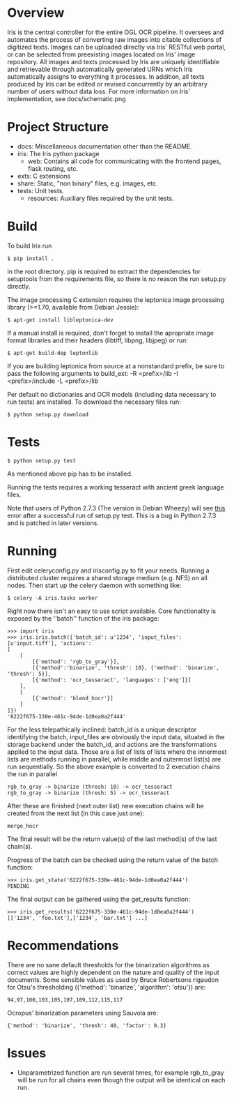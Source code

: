 Overview
========

Iris is the central controller for the entire OGL OCR pipeline. It oversees and
automates the process of converting raw images into citable collections of
digitized texts. Images can be uploaded directly via Iris' RESTful web portal,
or can be selected from preexisting images located on Iris' image repository.
All images and texts processed by Iris are uniquely identifiable and
retrievable through automatically generated URNs which Iris automatically
assigns to everything it processes. In addition, all texts produced by Iris can
be edited or revised concurrently by an arbitrary number of users without data
loss. For more information on Iris' implementation, see docs/schematic.png


Project Structure
=================

- docs: Miscellaneous documentation other than the README.
- iris: The Iris python package
	- web: Contains all code for communicating with the frontend pages, flask routing, etc.
- exts: C extensions
- share: Static, "non binary" files, e.g. images, etc.
- tests: Unit tests.
	- resources: Auxiliary files required by the unit tests.

Build
=====

To build Iris run

```
$ pip install .
```

in the root directory. pip is required to extract the dependencies for
setuptools from the requirements file, so there is no reason the run setup.py
directly.

The image processing C extension requires the leptonica image processing
library (>=1.70, available from Debian Jessie):

```
$ apt-get install libleptonica-dev
```

If a manual install is required, don't forget to install the apropriate image
format libraries and their headers (libtiff, libpng, libjpeg) or run:

```
$ apt-get build-dep leptonlib
```

If you are building leptonica from source at a nonstandard prefix, be sure to
pass the following arguments to build_ext: -R &lt;prefix&gt;/lib -I
&lt;prefix&gt;/include -L &lt;prefix&gt;/lib

Per default no dictionaries and OCR models (including data necessary to run
tests) are installed. To download the necessary files run:

```
$ python setup.py download
```

Tests
=====

```
$ python setup.py test
```

As mentioned above pip has to be installed.

Running the tests requires a working tesseract with ancient greek language
files. 

Note that users of Python 2.7.3 (The version in Debian Wheezy) will see
[this][1] error after a successful run of setup.py test.
This is a bug in Python 2.7.3 and is patched in later versions.

Running
=======

First edit celeryconfig.py and irisconfig.py to fit your needs. Running a
distributed cluster requires a shared storage medium (e.g. NFS) on all nodes.
Then start up the celery daemon with something like:

```
$ celery -A iris.tasks worker
```

Right now there isn't an easy to use script available. Core functionality is
exposed by the ''batch'' function of the iris package:

```
>>> import iris
>>> iris.iris.batch({'batch_id': u'1234', 'input_files': [u'input.tiff'], 'actions': 
[
	[
		[{'method': 'rgb_to_gray'}], 
		[{'method':'binarize', 'thresh': 10}, {'method': 'binarize', 'thresh': 5}], 
		[{'method': 'ocr_tesseract', 'languages': ['eng']}]
	],
	[
		[{'method': 'blend_hocr'}]
	]
]})
'6222f675-330e-461c-94de-1d0ea0a2f444'
```

For the less telepathically inclined: batch_id is a unique descriptor
identifying the batch, input_files are obviously the input data, situated in
the storage backend under the batch_id, and actions are the transformations
applied to the input data. Those are a list of lists of lists where the
innermost lists are methods running in parallel, while middle and outermost
list(s) are run sequentially. So the above example is converted to 2 execution
chains the run in parallel

```
rgb_to_gray -> binarize (thresh: 10) -> ocr_tesseract
rgb_to_gray -> binarize (thresh: 5) -> ocr_tesseract
```

After these are finished (next outer list) new execution chains will be created
from the next list (in this case just one):

```
merge_hocr
```
The final result will be the return value(s) of the last method(s) of the last
chain(s).

Progress of the batch can be checked using the return value of the batch function:

```
>>> iris.get_state('6222f675-330e-461c-94de-1d0ea0a2f444')
PENDING
```

The final output can be gathered using the get_results function:

```
>>> iris.get_results('6222f675-330e-461c-94de-1d0ea0a2f444')
[['1234', 'foo.txt'],['1234', 'bar.txt'] ...]
```


Recommendations
===============

There are no sane default thresholds for the binarization algorithms as correct
values are highly dependent on the nature and quality of the input documents.
Some sensible values as used by Bruce Robertsons rigaudon for Otsu's
thresholding ({'method': 'binarize', 'algorithm': 'otsu'}) are:

```
94,97,100,103,105,107,109,112,115,117
```

Ocropus' binarization parameters using Sauvola are:

```
{'method': 'binarize', 'thresh': 40, 'factor': 0.3}
```


Issues
======

[1]:https://github.com/travis-ci/travis-ci/issues/1778

* Unparametrized function are run several times, for example rgb_to_gray will
  be run for all chains even though the output will be identical on each run.
